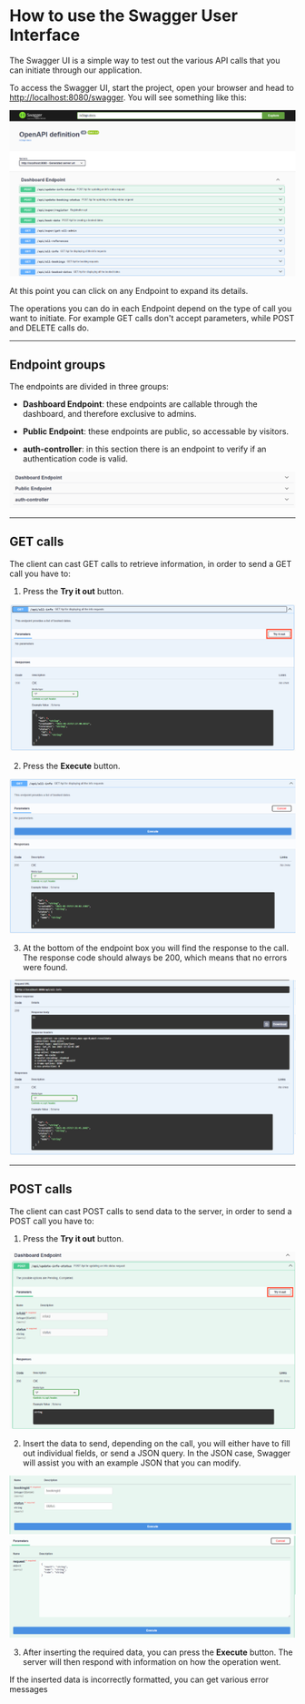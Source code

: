 # How to use the Swagger User Interface

The Swagger UI is a simple way to test out the various API calls that you can initiate through our application.

To access the Swagger UI, start the project, open your browser and head to [http://localhost:8080/swagger](http://localhost:8080/swagger). You will see something like this:

![swagger ui](./immagini/swagger1.png)

At this point you can click on any Endpoint to expand its details.

The operations you can do in each Endpoint depend on the type of call you want to initiate. For example GET calls don't accept parameters, while POST and DELETE calls do.

---

## Endpoint groups

The endpoints are divided in three groups:

- **Dashboard Endpoint**: these endpoints are callable through the dashboard, and therefore exclusive to admins.

- **Public Endpoint**: these endpoints are public, so accessable by visitors.

- **auth-controller**: in this section there is an endpoint to verify if an authentication code is valid.

![endpoint groups](./immagini/swagger3.png)

---

## GET calls

The client can cast GET calls to retrieve information, in order to send a GET call you have to:

1. Press the **Try it out** button.

![GET endpoint](./immagini/swagger4.png)

2. Press the **Execute** button.

![Execute GET](./immagini/swagger5.png)

3. At the bottom of the endpoint box you will find the response to the call. The response code should always be 200, which means that no errors were found.

![Response GET](./immagini/swagger6.png)

---

## POST calls

The client can cast POST calls to send data to the server, in order to send a POST call you have to:

1. Press the **Try it out** button.

![POST endpoint](./immagini/swagger2.png)

2. Insert the data to send, depending on the call, you will either have to fill out individual fields, or send a JSON query. In the JSON case, Swagger will assist you with an example JSON that you can modify.

![Field POST](./immagini/swagger7.png)
![JSON POST](./immagini/swagger8.png)

3. After inserting the required data, you can press the **Execute** button. The server will then respond with information on how the operation went.

If the inserted data is incorrectly formatted, you can get various error messages
